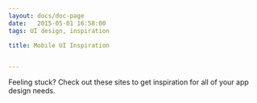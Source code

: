 ```yaml
---
layout: docs/doc-page
date:   2015-05-01 16:58:00
tags: UI design, inspiration

title: Mobile UI Inspiration


---
```


Feeling stuck? Check out these sites to get inspiration for all of your app design needs.
